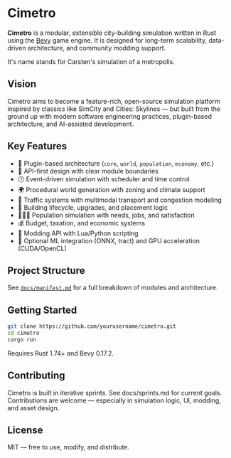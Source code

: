 # Cimetro

**Cimetro** is a modular, extensible city-building simulation written in Rust using the [Bevy](https://bevyengine.org/) game engine. It is designed for long-term scalability, data-driven architecture, and community modding support.

It's name stands for Carsten's simulation of a metropolis.

## Vision

Cimetro aims to become a feature-rich, open-source simulation platform inspired by classics like SimCity and Cities: Skylines — but built from the ground up with modern software engineering practices, plugin-based architecture, and AI-assisted development.

## Key Features

- 🧱 Plugin-based architecture (`core`, `world`, `population`, `economy`, etc.)
- 🧠 API-first design with clear module boundaries
- 🕒 Event-driven simulation with scheduler and time control
- 🌍 Procedural world generation with zoning and climate support
- 🚗 Traffic systems with multimodal transport and congestion modeling
- 🏢 Building lifecycle, upgrades, and placement logic
- 🧑‍🤝‍🧑 Population simulation with needs, jobs, and satisfaction
- 💰 Budget, taxation, and economic systems
- 🧰 Modding API with Lua/Python scripting
- 🧠 Optional ML integration (ONNX, tract) and GPU acceleration (CUDA/OpenCL)

## Project Structure

See [`docs/manifest.md`](docs/manifest.md) for a full breakdown of modules and architecture.

## Getting Started

```bash
git clone https://github.com/yourusername/cimetro.git
cd cimetro
cargo run
```

Requires Rust 1.74+ and Bevy 0.17.2.

## Contributing

Cimetro is built in iterative sprints. See docs/sprints.md for current goals. Contributions are welcome — especially in simulation logic, UI, modding, and asset design.

## License

MIT — free to use, modify, and distribute.
